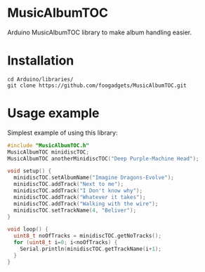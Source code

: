 # MusicAlbumTOC

Arduino MusicAlbumTOC library to make album handling easier.

# Installation
```
cd Arduino/libraries/
git clone https://github.com/foogadgets/MusicAlbumTOC.git
```

# Usage example

Simplest example of using this library:

```c++
#include "MusicAlbumTOC.h"
MusicAlbumTOC minidiscTOC;
MusicAlbumTOC anotherMinidiscTOC("Deep Purple-Machine Head");

void setup() {
  minidiscTOC.setAlbumName("Imagine Dragons-Evolve");
  minidiscTOC.addTrack("Next to me");
  minidiscTOC.addTrack("I Don't know why");
  minidiscTOC.addTrack("Whatever it takes");
  minidiscTOC.addTrack("Walking with the wire");
  minidiscTOC.setTrackName(4, "Beliver");
}

void loop() {
  uint8_t noOfTracks = minidiscTOC.getNoTracks();
  for (uint8_t i=0; i<noOfTracks) {
    Serial.println(minidiscTOC.getTrackName(i+1);
  }
}
```
